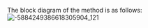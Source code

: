 The block diagram of the method is as follows:
![-5884249386618305904_121](https://github.com/user-attachments/assets/c847751d-214e-4b21-9944-962e656c4b95)

